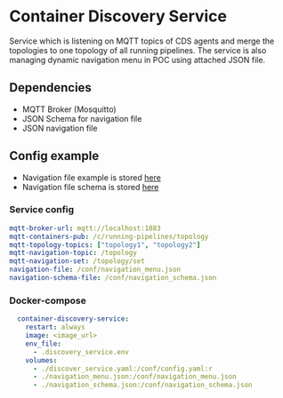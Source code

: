 # Container Discovery Service
Service which is listening on MQTT topics of CDS agents and merge the topologies to one topology of all running pipelines. The service is also managing dynamic navigation menu in POC using attached JSON file.

## Dependencies
- MQTT Broker (Mosquitto)
- JSON Schema for navigation file
- JSON navigation file

## Config example
- Navigation file example is stored [here](https://gitlab.com/LibertyAces/Product/container-discovery-service/-/blob/dev/conf/navigation_menu_example.json?ref_type=heads)
- Navigation file schema is stored [here](https://gitlab.com/LibertyAces/Product/container-discovery-service/-/blob/dev/conf/navigation_menu_schema_template.json?ref_type=heads)
### Service config
```yaml
mqtt-broker-url: mqtt://localhost:1883
mqtt-containers-pub: /c/running-pipelines/topology
mqtt-topology-topics: ["topology1", "topology2"]
mqtt-navigation-topic: /topology
mqtt-navigation-set: /topology/set
navigation-file: /conf/navigation_menu.json
navigation-schema-file: /conf/navigation_schema.json
```
### Docker-compose
```yaml
  container-discovery-service:
    restart: always
    image: <image_url>
    env_file:
      - .discovery_service.env
    volumes:
      - ./discover_service.yaml:/conf/config.yaml:r
      - ./navigation_menu.json:/conf/navigation_menu.json
      - ./navigation_schema.json:/conf/navigation_schema.json
```